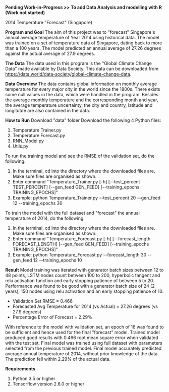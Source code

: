 **Pending Work-in-Progress >> To add Data Analysis and modelling with R (Work not started)**

2014 Temperature "Forecast" (Singapore)

**Program and Goal**
The aim of this project was to "forecast" Singapore's annual average temperature of Year 2014 using historical data. The model was trained on a set of temperature data of Singapore, dating back to more than a 100 years. The model predicted an annual average of 27.26 degrees against the actual average of 27.9 degrees. 

**The Data**
The data used in this program is the "Global Climate Change Data" made available by Data Society. This data can be downloaded from https://data.world/data-society/global-climate-change-data.


**Data Overview**
The data contains global information on monthly average temperature for every major city in the world since the 1800s. There exists some null values in the data, which were handled in the program. Besides the average monthly temperature and the corresponding month and year, the average temperature uncertainty, the city and country, latitude and longitutde are also contained in the data. 


**How to Run**
Download "data" folder
Download the following 4 Python files:
1. Temperature Trainer.py
2. Temperature Forecast.py
3. RNN_Model.py
4. Utils.py

To run the training model and see the RMSE of the validation set, do the following.
1. In the terminal, cd into the directory where the downloaded files are. Make sure files are organised as shown.
2. Enter command "Temperature_Trainer.py [-h] [--test_percent TEST_PERCENT] [--gen_feed GEN_FEED] [--training_epochs TRAINING_EPOCHS]"
3. Example: python Temperature_Trainer.py --test_percent 20 --gen_feed 12 --training_epochs 30

To train the model with the full dataset and "forecast" the annual temperature of 2014, do the following.
1. In the terminal, cd into the directory where the downloaded files are. Make sure files are organised as shown.
2. Enter command "Temperature_Forecast.py [-h] [--forecast_length FORECAST_LENGTH] [--gen_feed GEN_FEED] [--training_epochs TRAINING_EPOCHS]"
3. Example: python Temperature_Forecast.py --forecast_length 30 --gen_feed 12 --training_epochs 10


**Result**
Model training was iterated with generator batch sizes between 12 to 48 points, LSTM nodes count between 100 to 200, hyperbolic tangent and relu activation function and early stopping patience of between 5 to 20. Performance was found to be good with a generator batch size of 24 (2 years), 150 nodes using relu activation and an early stopping patience of 10. 

- Validation Set RMSE = 0.466
- Forecasted Avg Temperature for 2014 (vs Actual) = 27.26 degrees (vs 27.9 degrees)
- Percentage Error of Forecast = 2.29%

With reference to the model with validation set, an epoch of 16 was found to be sufficient and hence used for the final "forecast" model. Trained model produced good results with 0.466 root mean square error when validated with the test set. Final model was trained using full dataset with parameters selected from the previous trained model. Final model accurately predicted average annual temperature of 2014, without prior knowledge of the data. The prediction fell within 2.29% of the actual data.

**Requirements**
1. Python 3.5 or higher
2. Tensorflow version 2.6.0 or higher
